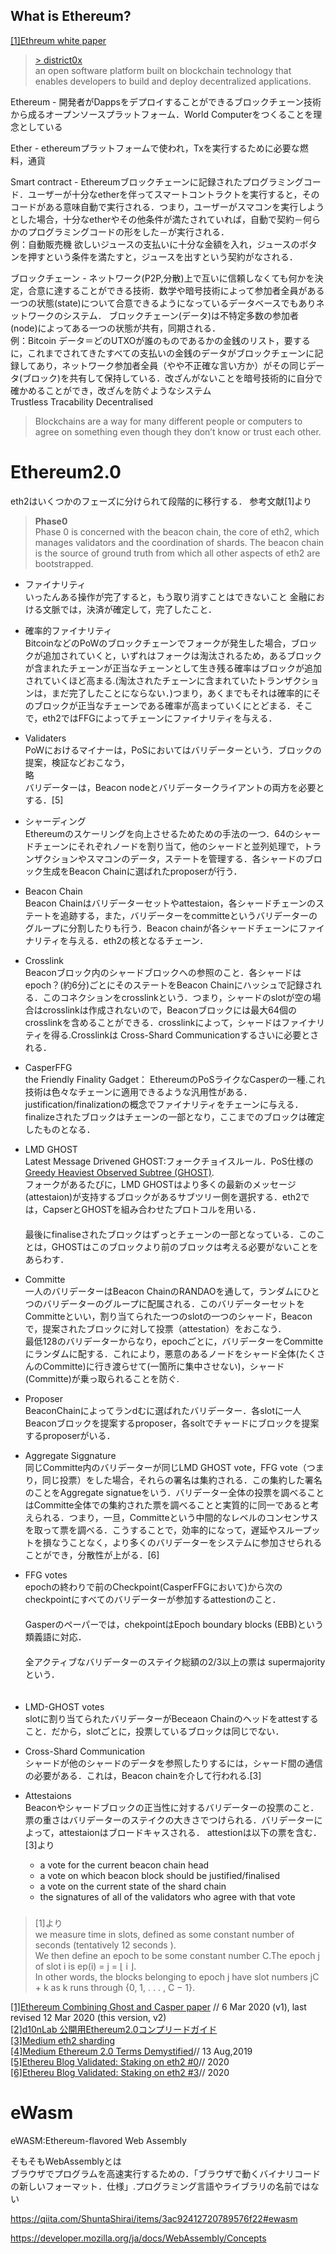 ## What is Ethereum?
[[1]Ethreum white paper](https://github.com/ethereum/wiki/wiki/%5BJapanese%5D-White-Paper)

 > [> district0x](https://education.district0x.io/general-topics/understanding-ethereum/what-is-ethereum/)  
 an open software platform built on blockchain technology that enables developers to build and deploy decentralized applications.  

 Ethereum - 開発者がDappsをデプロイすることができるブロックチェーン技術から成るオープンソースプラットフォーム．World Computerをつくることを理念としている  

 Ether - ethereumプラットフォームで使われ，Txを実行するために必要な燃料，通貨 

 Smart contract - Ethereumブロックチェーンに記録されたプログラミングコード．ユーザーが十分なetherを伴ってスマートコントラクトを実行すると，そのコードがある意味自動で実行される．つまり，ユーザーがスマコンを実行しようとした場合，十分なetherやその他条件が満たされていれば，自動で契約－何らかのプログラミングコードの形をした－が実行される．  
 例：自動販売機 欲しいジュースの支払いに十分な金額を入れ，ジュースのボタンを押すという条件を満たすと，ジュースを出すという契約がなされる．  

ブロックチェーン - ネットワーク(P2P,分散)上で互いに信頼しなくても何かを決定，合意に達することができる技術．数学や暗号技術によって参加者全員がある一つの状態(state)について合意できるようになっているデータベースでもありネットワークのシステム． ブロックチェーン(データ)は不特定多数の参加者(node)によってある一つの状態が共有，同期される．  
例：Bitcoin データ＝どのUTXOが誰のものであるかの金銭のリスト，要するに，これまでされてきたすべての支払いの金銭のデータがブロックチェーンに記録してあり，ネットワーク参加者全員（やや不正確な言い方か）がその同じデータ(ブロック)を共有して保持している．改ざんがないことを暗号技術的に自分で確かめることができ，改ざんを防ぐようなシステム  
Trustless Tracability Decentralised  

 > Blockchains are a way for many different people or computers to agree on something even though they don’t know or trust each other.  

# Ethereum2.0
eth2はいくつかのフェーズに分けられて段階的に移行する．
参考文献[1]より
> **Phase0**  
 Phase 0 is concerned with the beacon chain, the core of eth2, which manages validators and the coordination of shards. The beacon chain is the source of ground truth from which all other aspects of eth2 are bootstrapped.

 - ファイナリティ  
 いったんある操作が完了すると，もう取り消すことはできないこと
 金融における文脈では，決済が確定して，完了したこと．

 - 確率的ファイナリティ  
 BitcoinなどのPoWのブロックチェーンでフォークが発生した場合，ブロックが追加されていくと，いずれはフォークは淘汰されるため，あるブロックが含まれたチェーンが正当なチェーンとして生き残る確率はブロックが追加されていくほど高まる.(淘汰されたチェーンに含まれていたトランザクションは，まだ完了したことにならない．)つまり，あくまでもそれは確率的にそのブロックが正当なチェーンである確率が高まっていくにとどまる．そこで，eth2ではFFGによってチェーンにファイナリティを与える．

 - Validaters  
 PoWにおけるマイナーは，PoSにおいてはバリデーターという．ブロックの提案，検証などおこなう，  
 略  
 バリデーターは，Beacon nodeとバリデータークライアントの両方を必要とする．[5]  

 - シャーディング  
 Ethereumのスケーリングを向上させるためための手法の一つ．64のシャードチェーンにそれぞれノードを割り当て，他のシャードと並列処理で，トランザクションやスマコンのデータ，ステートを管理する．各シャードのブロック生成をBeacon Chainに選ばれたproposerが行う．  

 - Beacon Chain  
 Beacon Chainはバリデーターセットやattestaion，各シャードチェーンのステートを追跡する，また，バリデーターをcommitteというバリデーターのグループに分割したりも行う．Beacon chainが各シャードチェーンにファイナリティを与える．eth2の核となるチェーン．  

 - Crosslink  
 Beaconブロック内のシャードブロックへの参照のこと．各シャードはepoch？(約6分)ごとにそのステートをBeacon Chainにハッシュで記録される．このコネクションをcrosslinkという．つまり，シャードのslotが空の場合はcrosslinkは作成されないので，Beaconブロックには最大64個のcrosslinkを含めることができる．crosslinkによって，シャードはファイナリティを得る.Crosslinkは Cross-Shard Communicationするさいに必要とされる．  

 - CasperFFG  
 the Friendly Finality Gadget： EthereumのPoSライクなCasperの一種.これ技術は色々なチェーンに適用できるような汎用性がある．  
 justification/finalizationの概念でファイナリティをチェーンに与える．finalizeされたブロックはチェーンの一部となり，ここまでのブロックは確定したものとなる．  

 - LMD GHOST  
 Latest Message Drivened GHOST:フォークチョイスルール．PoS仕様の[Greedy Heaviest Observed Subtree (GHOST)](https://eprint.iacr.org/2013/881.pdf).  
 フォークがあるたびに，LMD GHOSTはより多くの最新のメッセージ(attestaion)が支持するブロックがあるサブツリー側を選択する．eth2では，CapserとGHOSTを組み合わせたプロトコルを用いる．  
 　  
 最後にfinaliseされたブロックはずっとチェーンの一部となっている．このことは，GHOSTはこのブロックより前のブロックは考える必要がないことをあらわす．  

 - Committe  
 一人のバリデーターはBeacon ChainのRANDAOを通して，ランダムにひとつのバリデーターのグループに配属される．このバリデーターセットをCommitteといい，割り当てられた一つのslotの一つのシャード，Beaconで，提案されたブロックに対して投票（attestation）をおこなう．  
 最低128のバリデーターからなり，epochごとに，バリデーターをCommitteにランダムに配する．これにより，悪意のあるノードをシャード全体(たくさんのCommitte)に行き渡らせて(一箇所に集中させない)，シャード(Committe)が乗っ取られることを防ぐ.  

 - Proposer  
 BeaconChainによってランdむに選ばれたバリデーター．各slotに一人Beaconブロックを提案するproposer，各soltでチャードにブロックを提案するproposerがいる．  

 - Aggregate Siggnature  
 同じCommitte内のバリデーターが同じLMD GHOST vote，FFG vote（つまり，同じ投票）をした場合，それらの署名は集約される．この集約した署名のことをAggregate signatueをいう．バリデーター全体の投票を調べることはCommitte全体での集約された票を調べることと実質的に同一であると考えられる．つまり，一旦，Committeという中間的なレベルのコンセンサスを取って票を調べる．こうすることで，効率的になって，遅延やスループットを損なうことなく，より多くのバリデーターをシステムに参加させられることができ，分散性が上がる．[6]  

 - FFG votes  
 epochの終わりで前のCheckpoint(CasperFFGにおいて)から次のcheckpointにすべてのバリデーターが参加するattestionのこと．  
 　  
 Gasperのペーパーでは，chekpointはEpoch boundary blocks (EBB)という類義語に対応．  
　  
 全アクティブなバリデーターのステイク総額の2/3以上の票は supermajorityという．  
　
 - LMD-GHOST votes  
 slotに割り当てられたバリデーターがBeceaon Chainのヘッドをattestすること．だから，slotごとに，投票しているブロックは同じでない．  

 - Cross-Shard Communication  
 シャードが他のシャードのデータを参照したりするには，シャード間の通信の必要がある．これは，Beacon chainを介して行われる.[3]  

 - Attestaions  
 Beaconやシャードブロックの正当性に対するバリデーターの投票のこと．票の重さはバリデーターのステイクの大きさでつけられる．バリデーターによって，attestaionはブロードキャスされる． 
 attestionは以下の票を含む．   
  [3]より  
   - a vote for the current beacon chain head  
   - a vote on which beacon block should be justified/finalised  
   - a vote on the current state of the shard chain  
   - the signatures of all of the validators who agree with that vote  


### 
> [1]より  
 we measure time in slots, defined as some constant number of seconds (tentatively 12 seconds ).   
 We then define an epoch to be some constant number C.The epoch j of slot i is ep(i) = j = ⌊ i ⌋.   
 In other words, the blocks belonging to epoch j have slot numbers jC + k as k runs through {0, 1, . . . , C − 1}.  

  
[[1]Ethereum Combining Ghost and Casper paper](https://arxiv.org/abs/2003.03052) // 6 Mar 2020 (v1), last revised 12 Mar 2020 (this version, v2)  
[[2]d10nLab 公開用Ethereum2.0コンプリードガイド](https://drive.google.com/drive/folders/10Kk_KpcH20jZsPb-nW0W-wS4m8PTVL28?usp=sharing)  
[[3]Medium eth2 sharding](https://medium.com/chainsafe-systems/ethereum-2-0-a-complete-guide-scaling-ethereum-part-two-sharding-902370ac3be)  
[[4]Medium Ethereum 2.0 Terms Demystified](https://medium.com/alethio/ethereum-2-0-terms-demystified-8398357429d7)// 13 Aug,2019  
[[5]Ethereu Blog Validated: Staking on eth2 #0](https://blog.ethereum.org/2019/11/27/validated-staking-on-eth2-0/)// 2020  
[[6]Ethereu Blog Validated: Staking on eth2 #3](https://blog.ethereum.org/2020/03/27/sharding-consensus/)// 2020  

# eWasm
eWASM:Ethereum-flavored Web Assembly  

そもそもWebAssemblyとは    
ブラウザでプログラムを高速実行するための．「ブラウザで動くバイナリコードの新しいフォーマット．仕様」.プログラミング言語やライブラリの名前ではない  

https://qiita.com/ShuntaShirai/items/3ac92412720789576f22#ewasm  

https://developer.mozilla.org/ja/docs/WebAssembly/Concepts  
